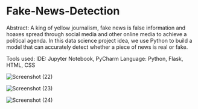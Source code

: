 # Fake-News-Detection

Abstract: A king of yellow journalism, fake news is false information and hoaxes spread through social media and other online media to achieve a political agenda. 
In this data science project idea, we use Python to build a model that can accurately detect whether a piece of news is real or fake.

Tools used: 
IDE: Jupyter Notebook, PyCharm
Language: Python, Flask, HTML, CSS

![Screenshot (22)](https://user-images.githubusercontent.com/77850791/141391949-f32f5fe9-9f01-443d-b363-0f241d93775e.png)

![Screenshot (23)](https://user-images.githubusercontent.com/77850791/141391959-939eabbe-8017-45d4-a6d0-33912c6eec8a.png)

![Screenshot (24)](https://user-images.githubusercontent.com/77850791/141391962-2ccd22f6-9a59-4bf6-97e5-f9875e61eff5.png)
